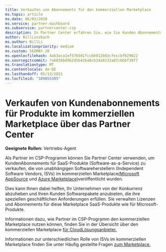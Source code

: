 ```yaml
---
title: Verkaufen von Abonnements für den kommerziellen Marketplace
ms.topic: article
ms.date: 06/03/2020
ms.service: partner-dashboard
ms.subservice: partnercenter-csp
description: In Partner Center erfahren Sie, wie Sie Kunden Abonnements für SaaS-Produkte verkaufen, die von unabhängigen Softwareherstellern (Independent Software Vendors, ISVs) im kommerziellen Marketplace veröffentlicht wurden.
author: BillLinzbach
ms.author: BillLi
ms.localizationpriority: medium
ms.custom: SEOMAY.20
ms.openlocfilehash: 4ab3aca1ef576501fcc6b912b83cfeccbf029022
ms.sourcegitcommit: 7a6836bd962d5b426a8cb34a9132a87cbbbf39f7
ms.translationtype: MT
ms.contentlocale: de-DE
ms.lasthandoff: 05/13/2021
ms.locfileid: "109855385"
---
```

# <a name="use-partner-center-to-sell-customers-subscriptions-to-commercial-marketplace-products"></a>Verkaufen von Kundenabonnements für Produkte im kommerziellen Marketplace über das Partner Center

**Geeignete Rollen:** Vertriebs-Agent

Als Partner im CSP-Programm können Sie Partner Center verwenden, um KundenAbonnements für SaaS-Produkte (Software-as-a-Service) zu verkaufen, die von unabhängigen Softwareherstellern (Independent Software Vendors, ISVs) im kommerziellen Marketplace[(Microsoft AppSource](https://appsource.microsoft.com/) und [Azure Marketplace)](https://azuremarketplace.microsoft.com/)veröffentlicht wurden.

Dies kann Ihnen dabei helfen, Ihr Unternehmen von der Konkurrenz abzuheben und Ihren Kunden Softwarepakete anzubieten, die ihre speziellen geschäftlichen Anforderungen erfüllen. Sie verwalten Lizenzen und Abonnements für diese Marketplace SaaS-Produkte wie für Microsoft-Produkte.

Informationen dazu, wie Partner im CSP-Programm den kommerziellen Marketplace nutzen können, finden Sie in der Übersicht über den kommerziellen Marketplace [für CloudLösungsanbieter.](csp-commercial-marketplace-overview.md)

Informationen zur unterschiedlichen Rolle von ISVs im kommerziellen Marketplace finden Sie unter Häufig gestellte Fragen [zum Marketplace.](/azure/marketplace/marketplace-faq-publisher-guide)